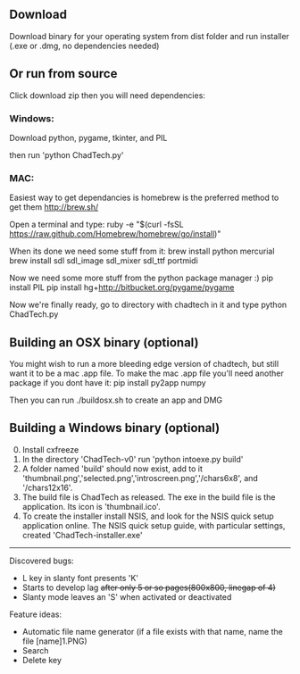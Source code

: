 ## Download 

Download binary for your operating system from dist folder and run installer (.exe or .dmg, no dependencies needed)

## Or run from source

Click download zip then you will need dependencies:

### Windows:

Download python, pygame, tkinter, and PIL

then run 'python ChadTech.py'

### MAC:

Easiest way to get dependancies is homebrew is the preferred method to get them http://brew.sh/

Open a terminal and type:
ruby -e "$(curl -fsSL https://raw.github.com/Homebrew/homebrew/go/install)"

When its done we need some stuff from it:
brew install python mercurial
brew install sdl sdl_image sdl_mixer sdl_ttf portmidi 

Now we need some more stuff from the python package manager :)
pip install PIL
pip install hg+http://bitbucket.org/pygame/pygame

Now we're finally ready, go to directory with chadtech in it and type
python ChadTech.py




## Building an OSX binary (optional)
You might wish to run a more bleeding edge version of chadtech, but still want it to be a mac .app file. To make the mac .app file you'll need another package if you dont have it:
pip install py2app numpy

Then you can run ./buildosx.sh to create an app and DMG

## Building a Windows binary (optional)

0. Install cxfreeze
1. In the directory 'ChadTech-v0' run 'python intoexe.py build' 
2. A folder named 'build' should now exist, add to it 'thumbnail.png','selected.png','introscreen.png','/chars6x8', and '/chars12x16'.
3. The build file is ChadTech as released. The exe in the build file is the application. Its icon is 'thumbnail.ico'. 
4. To create the installer install NSIS, and look for the NSIS quick setup application online. The NSIS quick setup guide, with particular settings, created 'ChadTech-installer.exe'


----------------------------------------------

Discovered bugs:

* L key in slanty font presents 'K'
* Starts to develop lag ~~after only 5 or so pages(800x800, linegap of 4)~~
* Slanty mode leaves an 'S' when activated or deactivated

Feature ideas:

* Automatic file name generator (if a file exists with that name, name the file [name]1.PNG)
* Search
* Delete key
